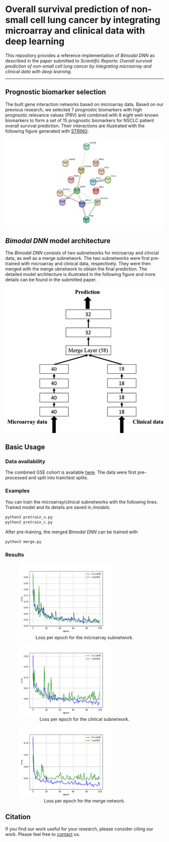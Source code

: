 # Overall survival prediction of non-small cell lung cancer by integrating microarray and clinical data with deep learning
This repository provides a reference implementation of *Bimodal DNN* as described in the paper submitted to *Scientific Reports*: *Overall survival prediction of non-small cell lung cancer by integrating microarray and clinical data with deep learning*.

---

## Prognostic biomarker selection
The built gene interaction networks based on microarray data. Based on our previous research, we selected 7 prognostic biomarkers with high prognsotic relevance values (PRV) and combined with 8 eight well-known biomarkers to form a set of 15 prognostic biomarkers for NSCLC patient overall survival prediction. Their interactions are illustrated with the following figure generated with [STRING](https://string-db.org/):
<div align="center">
  <img width="600px" height="auto" src="images/biomarkers.png">
</div>

## *Bimodal DNN* model architecture
The *Bimodal DNN* consists of two subnetworks for microarray and clincial data, as well as a merge subnetwork. The two subnetworks were first pre-trained with microarray and clinical data, respectively. They were then merged with the merge ubnetwork to obtain the final prediction. The detailed model architecture is illustrated in the following figure and more details can be found in the submitted paper.
<div align="center">
  <img width="600px" height="auto" src="images/architecture.png"></img>
</div>

## Basic Usage
### Data availability
The combined GSE cohort is available [here](https://drive.google.com/file/d/1dnqQEahODuZpFPiIaZO86ucFRcGuFgAA/view?usp=sharing). The data were first pre-processed and split into train/test splits.

### Examples
You can train the microarray/clinical subnetworks with the following lines. Trained model and its details are saved in */models*.
```python
python3 pretrain_x.py
python3 pretrain_c.py
```
After pre-training, the merged *Bimodal DNN* can be trained with
```python
python3 merge.py
```
### Results
<div>
  <figure>
  <img width="300px" height="auto" src="results/error_x.png">
  <figcaption><center>Loss per epoch for the microarray subnetwork.</center></figcaption>
  </figure>
</div>
<div>
  <figure>
  <img width="300px" height="auto" src="results/error_c.png">
  <figcaption><center>Loss per epoch for the clinical subnetwork.</center></figcaption>
  </figure>
</div>
<div>
  <figure>
  <img width="300px" height="auto" src="results/error_merge.png">
  <figcaption><center>Loss per epoch for the merge network.</center></figcaption>
  </figure>
</div>

## Citation
If you find our work useful for your research, please consider citing our work. Please feel free to [contact](http://cc.ee.ntu.edu.tw/~chelin/) us.

